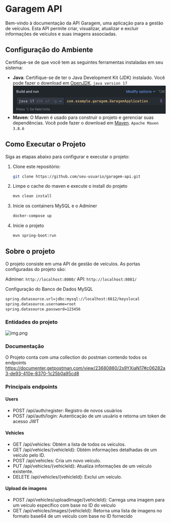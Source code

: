 # Garagem API

Bem-vindo à documentação da API Garagem, uma aplicação para a gestão de veículos. Esta API permite criar, visualizar, atualizar e excluir informações de veículos e suas imagens associadas.

## Configuração do Ambiente

Certifique-se de que você tem as seguintes ferramentas instaladas em seu sistema:

- **Java**: Certifique-se de ter o Java Development Kit (JDK) instalado. Você pode fazer o download em [OpenJDK](https://openjdk.java.net/).
   `java version 17`
   ![img_1.png](img_1.png)
- **Maven**: O Maven é usado para construir o projeto e gerenciar suas dependências. Você pode fazer o download em [Maven](https://maven.apache.org/).
 `Apache Maven 3.8.6`


## Como Executar o Projeto

Siga as etapas abaixo para configurar e executar o projeto:

1. Clone este repositório:

   ```bash
   git clone https://github.com/seu-usuario/garagem-api.git
   
2. Limpe o cache do maven e execute o install do projeto

   ```bash
   mvn clean install
   
3. Inicie os containers MySQL e o Adminer

   ```bash
   docker-compose up

4. Inicie o projeto

   ```bash
   mvn spring-boot:run

## Sobre o projeto

O projeto consiste em uma API de gestão de veículos.
As portas configuradas do projeto são:

Adminer: ```http://localhost:8080/```
API: ```http://localhost:8081/```

Configuração do Banco de Dados MySQL
````
spring.datasource.url=jdbc:mysql://localhost:6612/keyslocal
spring.datasource.username=root
spring.datasource.password=123456
````

### Entidades do projeto

![img.png](img.png)

### Documentação

O Projeto conta com uma collection do postman contendo todos os endpoints
https://documenter.getpostman.com/view/23680860/2s9YXiaN17#c06282a3-de93-410e-8370-1c25b0a95cd8

### Principais endpoints

#### Users
- POST /api/auth/register: Registro de novos usuários
- POST /api/auth/login: Autenticação de um usuário e retorna um token de acesso JWT

#### Vehicles
- GET /api/vehicles: Obtém a lista de todos os veículos.
- GET /api/vehicles/{vehicleId}: Obtém informações detalhadas de um veículo pelo ID.
- POST /api/vehicles: Cria um novo veículo.
- PUT /api/vehicles/{vehicleId}: Atualiza informações de um veículo existente.
- DELETE /api/vehicles/{vehicleId}: Exclui um veículo.

#### Upload de imagens
- POST /api/vehicles/uploadImage/{vehicleId}: Carrega uma imagem para um veículo específico com base no ID do veículo
- GET /api/vehicles/images/{vehicleId}: Retorna uma lista de imagens no formato base64 de um veículo com base no ID fornecido

